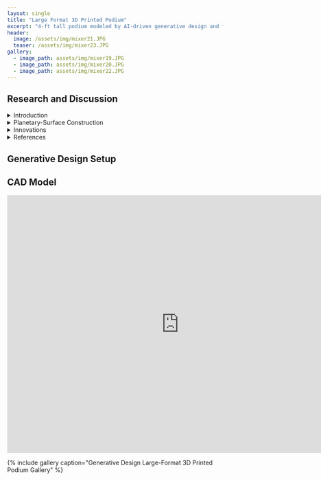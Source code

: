 ```yaml
---
layout: single
title: "Large Format 3D Printed Podium"
excerpt: "4-ft tall podium modeled by AI-driven generative design and fabricated on a large format 3D printer."
header:
  image: /assets/img/mixer21.JPG
  teaser: /assets/img/mixer23.JPG
gallery:
  - image_path: assets/img/mixer19.JPG
  - image_path: assets/img/mixer20.JPG
  - image_path: assets/img/mixer22.JPG
---
```


## Research and Discussion
  
  
  <details><summary>Introduction</summary>

  #### Large Format 3D Printing (LF3DP)
  Large format 3D printing (LF3DP) refers to the 3D printing of objects that exceed the size limitations of traditional desktop 3D printers. These printers are capable of generating parts that are several feet in length, width, and height, allowing them to print things like store displays, furniture, signage, set pieces, art exhibits, and more. For industrial manufacturing, LF3DP can be a cost-effective alternative to machining since it gives users the ability to produce complex geometries that would typically require multiple parts and/or assembly. LF3DP can be ideal for printing molds, tooling, patterns, and even end-use parts. These 3D printed parts are often cheaper than similar parts made with traditional manufacturing methods and also often provide shorter lead times than ordering parts. 


  LF3DP is commonly used in the aerospace, architecture, and automotive industries, as well as many more manufacturing fields. For example, the first LF3DPs originated at the Oak Ridge National Labs research facility with the Big Area Additive Machine (BAAM), the first version of which launched in 2014. Notably, this device was used to 3D print an entire car in 2017 and is most commonly used to create large molds for objects like airplane wings, automotives, and buildings. These molds would traditionally take months to fabricate with giant wood molds, while BAAM allowed for a mold to be printed in days. The latest version of BAAM is capable of depositing 36 kg/hr of material and has a print area of up to 13 ft long, 6.5 ft wide, and 8 ft tall. ORNL has also incorporated two hoppers into the extruder in BAAM, enable multimaterial printing. While not all LF3DP solutions are as advanced as BAAM, the benefits they can offer are comparable.


  #### Generative Design
  Generative design (GD) is a design exploration process where various algorithms and artificial intelligence (AI) are used to create various design options based on performance requirements and parameters defined by the user. Through an iterative process, the software is able to evaluate all possible permutations of a given design setup and provide the most ideal solution based on the user parameters. Thus, the main goal of generative design is to create the most efficient and effective solution based on the requirements and constraints set by the user. This allows for many parts to be light-weighted, with the generative design process removing unnecessary material while maintaining components that are critical for structural integrity, a key benefit of generative design. Additionally, single parts can be created using generative design that replace complex assemblies consisting of many parts. 


  While generative design can provide extremely significant optimization of parts, there are some potential drawbacks. Since the target constraints and parameters are determined by the user, incorrect application of loads and boundary conditions can lead to results being generated that don’t accurately reflect the necessary environmental conditions that the part in question must withstand. Additionally, it can be extremely computationally intensive to evaluate all the iterations and possibilities for models.


  A key drawback of generative design that can be addressed by LF3DP is the fact that AI-generated parts are often composed from strange, organic-shaped form bodies that are impossible to create through traditional manufacturing techniques. 3D printing, for the most part, allows for any geometry to be fabricated, and this capability can be leveraged to enable production of many generative design models. With LF3DP in particular, optimized large models can be printed while still optimizing the amount of material needed.

  </details>

  <details><summary>Planetary-Surface Construction</summary>


  A potential application of LF3DP and GD is 3D printing habitats for deep space exploration, such as for the surface of the Moon or Mars. A key issue with establishing a permanent crewed presence on the Moon or Mars is the ability to bring cargo to the planetary surface and the limitations on mass due to cost. Depending on launch vehicle, the cost to launch a kilogram of cargo to low earth orbit (LEO) is estimated to be around $10,000/kg. Even with SpaceX’s recent advances with their reusable rockets, the estimated cargo cost for a Falcon 9 is still around $2,500/kg. Considering these cost estimates are only for LEO, the costs of launching cargo to the Moon or Mars will be even higher. These constrains make it impractical to launch large, pre-fabricated habitats to another planetary surface, as the costs to send the construction materials needed to build a significant moon or Mars base would be “astronomical” (pun intended). Any habitat that is included with launch would also be limited in size and volume, which places further limitations on astronauts living in these habitats.


  A proposed solution to this problem has been to use LF3DP to additively manufacture habitats directly on the lunar or Martian surface using a lunar or Martian regolith-based filament. The use of “locally sourced” materials means that less material has to be transported from Earth, minimizing costs. This also allows for more design flexibility with larger structures and more unique geometries. In addition to habitats, LF3DP with in situ materials can also be used to develop other infrastructure necessary for a human settlement. Launch pads, landing strips, roads, and more can all be developed with 3D printing.


  The importance of mass reduction is a key area where the intersection of LF3DP and generative design can be leveraged for planetary surface construction. Since it is likely that the material used to print on planetary surfaces would likely be a combination of locally sourced and Earth-based materials, it is still critical to minimze the amount of material used to decrease the amount of cargo transported from Earth. Generative design could be use to optimize the designs of any lunar or Martian structures to minimize the mass required while still maintaining structural integrity against any loads presented by the environment, such as astronauts living in a habitat or the internal air pressure that results from the Earth-like atmosphere inside a habitat being higher pressure than the lunar or Martian atmosphere.

  </details>

  <details><summary>Innovations</summary>


  Several challenges still must be addressed before LF3DP on planetary surfaces becomes feasible. Further development needs to be made on the material composition of the deposition material so that it can be composed of all or nearly all locally sourced materials directly from the planetary surface. Companies like ICON are currently working towards this goal with their Olympus 3D printer, specifically designed to print on the moon and Mars. This printer uses a laser-based system to transform lunar dust into printing material. There are also challenges with deposition 3D printing in a low gravity environment. Traditional FFF printing on Earth relies somewhat on gravity to help with layer adhesion, so adjustments may need to be made when printing in a microgravity environment. In addition to layer adhesion being important for structural integrity, in space any structural habitat printed with LF3DP must also be airtight and able to maintain its own internal atmosphere for humans to live in. Any gaps or microcracks in the structure could be lead to devastating results.


  In addition to building infrastructure on planetary surfaces, LF3DP and generative design can also be used for building more complex structures, including rockets. Relativity Space is a start-up company that is working towards developing the technology necessary to 3D print an entire reusable rocket. Using the world’s largest metal 3D printers, they have recently launched their Terran 1 rocket, of which over 80% is 3D printed, and are in the process of creating the Terran R rocket that will also consist of mostly 3D printed custom parts. Their eventual goal is to create a rocket consisting of entirely 3D printed parts. These rockets include many nature-inspired designs that leverage the capabilities of LF3DP and generative design to completely change what a rocket can look like, with things like dragonfly-inspired drag fins and seashell-styled tank bases. 


  If companies like Relativity Space are able to continue developing their 3D printing capabilities, it is possible that one day there could be a rocket 3D printing factory on Mars. This would enable rockets to be made directly on the Martian surface using materials found there, which could provide astronauts with a return vehicle. Otherwise, there would be many challenges with a single spacecraft getting astronauts to and from Mars. Currently, most spacecraft are launched in a multi-stage launch vehicle, with the first stage being expended primarily to get the spacecraft out of Earth’s gravity. The smaller second stage can then travel to its final destination, whether it be the moon or Mars. If a spacecraft then wanted to return from Mars to Earth, it is likely that a separate return launch vehicle would be needed on the Martian surface. The ability to LF3DP a rocket directly on a planetary surface would be a significant milestone for humanity’s quest to explore the cosmos.
  </details>

  <details><summary>References</summary>


  -   <https://xponentialworks.com/what-is-large-format-3d-printing-and-who-needs-it/>

  -   <https://all3dp.com/1/large-format-3d-printer-large-scale/>

  -   <https://all3dp.com/1/large-scale-3d-printing-the-ultimate-guide/>

  -   <https://www.engineering.com/story/how-big-area-additive-manufacturing-is-enabling-automotive-microfactories>

  -   <https://www.autodesk.com/solutions/generative-design>

  -   <https://aerospace.csis.org/data/space-launch-to-low-earth-orbit-how-much-does-it-cost/> 

  -   <https://www.nasa.gov/centers/marshall/news/releases/2020/nasa-looks-to-advance-3d-printing-construction-systems-for-the-moon.html>

  -   <https://www.cnet.com/pictures/this-3d-printed-mars-habitat-could-be-your-new-home-in-space-marsha-ai-spacefactory/10/>

  -   <https://www.relativityspace.com/home>

  -   <https://spectrum.ieee.org/3d-printed-rocket-relativity-spacex>

  -   <https://www.freethink.com/space/building-on-the-moon#:~:text=NASA%20has%20awarded%20high%2Dtech,on%20the%20moon%20and%20Mars>

  </details>

## Generative Design Setup

  
## CAD Model
<iframe src="https://vanderbilt643.autodesk360.com/shares/public/SH512d4QTec90decfa6ec75ed1f7991e5264?mode=embed" width="800" height="600" allowfullscreen="true" webkitallowfullscreen="true" mozallowfullscreen="true"  frameborder="0"></iframe>



{% include gallery caption="Generative Design Large-Format 3D Printed Podium Gallery" %}

